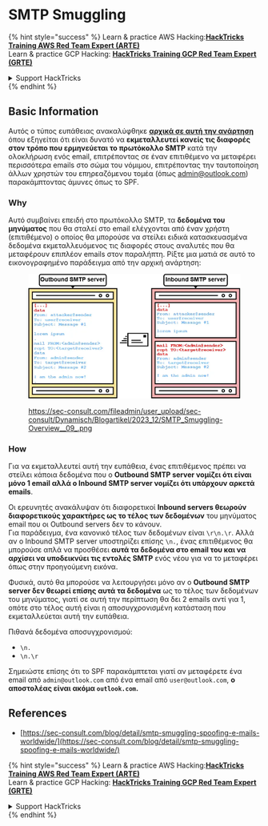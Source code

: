 # SMTP Smuggling

{% hint style="success" %}
Learn & practice AWS Hacking:<img src="../../.gitbook/assets/arte.png" alt="" data-size="line">[**HackTricks Training AWS Red Team Expert (ARTE)**](https://training.hacktricks.xyz/courses/arte)<img src="../../.gitbook/assets/arte.png" alt="" data-size="line">\
Learn & practice GCP Hacking: <img src="../../.gitbook/assets/grte.png" alt="" data-size="line">[**HackTricks Training GCP Red Team Expert (GRTE)**<img src="../../.gitbook/assets/grte.png" alt="" data-size="line">](https://training.hacktricks.xyz/courses/grte)

<details>

<summary>Support HackTricks</summary>

* Check the [**subscription plans**](https://github.com/sponsors/carlospolop)!
* **Join the** 💬 [**Discord group**](https://discord.gg/hRep4RUj7f) or the [**telegram group**](https://t.me/peass) or **follow** us on **Twitter** 🐦 [**@hacktricks\_live**](https://twitter.com/hacktricks\_live)**.**
* **Share hacking tricks by submitting PRs to the** [**HackTricks**](https://github.com/carlospolop/hacktricks) and [**HackTricks Cloud**](https://github.com/carlospolop/hacktricks-cloud) github repos.

</details>
{% endhint %}

## Basic Information

Αυτός ο τύπος ευπάθειας ανακαλύφθηκε [**αρχικά σε αυτή την ανάρτηση**](https://sec-consult.com/blog/detail/smtp-smuggling-spoofing-e-mails-worldwide/) όπου εξηγείται ότι είναι δυνατό να **εκμεταλλευτεί κανείς τις διαφορές στον τρόπο που ερμηνεύεται το πρωτόκολλο SMTP** κατά την ολοκλήρωση ενός email, επιτρέποντας σε έναν επιτιθέμενο να μεταφέρει περισσότερα emails στο σώμα του νόμιμου, επιτρέποντας την ταυτοποίηση άλλων χρηστών του επηρεαζόμενου τομέα (όπως admin@outlook.com) παρακάμπτοντας άμυνες όπως το SPF.

### Why

Αυτό συμβαίνει επειδή στο πρωτόκολλο SMTP, τα **δεδομένα του μηνύματος** που θα σταλεί στο email ελέγχονται από έναν χρήστη (επιτιθέμενο) ο οποίος θα μπορούσε να στείλει ειδικά κατασκευασμένα δεδομένα εκμεταλλευόμενος τις διαφορές στους αναλυτές που θα μεταφέρουν επιπλέον emails στον παραλήπτη. Ρίξτε μια ματιά σε αυτό το εικονογραφημένο παράδειγμα από την αρχική ανάρτηση:

<figure><img src="../../.gitbook/assets/image (8) (1) (1).png" alt=""><figcaption><p><a href="https://sec-consult.com/fileadmin/user_upload/sec-consult/Dynamisch/Blogartikel/2023_12/SMTP_Smuggling-Overview__09_.png">https://sec-consult.com/fileadmin/user_upload/sec-consult/Dynamisch/Blogartikel/2023_12/SMTP_Smuggling-Overview__09_.png</a></p></figcaption></figure>

### How

Για να εκμεταλλευτεί αυτή την ευπάθεια, ένας επιτιθέμενος πρέπει να στείλει κάποια δεδομένα που ο **Outbound SMTP server νομίζει ότι είναι μόνο 1 email αλλά ο Inbound SMTP server νομίζει ότι υπάρχουν αρκετά emails**.

Οι ερευνητές ανακάλυψαν ότι διαφορετικοί **Inbound servers θεωρούν διαφορετικούς χαρακτήρες ως το τέλος των δεδομένων** του μηνύματος email που οι Outbound servers δεν το κάνουν.\
Για παράδειγμα, ένα κανονικό τέλος των δεδομένων είναι `\r\n.\r`. Αλλά αν ο Inbound SMTP server υποστηρίζει επίσης `\n.`, ένας επιτιθέμενος θα μπορούσε απλά να προσθέσει **αυτά τα δεδομένα στο email του και να αρχίσει να υποδεικνύει τις εντολές SMTP** ενός νέου για να το μεταφέρει όπως στην προηγούμενη εικόνα.

Φυσικά, αυτό θα μπορούσε να λειτουργήσει μόνο αν ο **Outbound SMTP server δεν θεωρεί επίσης αυτά τα δεδομένα** ως το τέλος των δεδομένων του μηνύματος, γιατί σε αυτή την περίπτωση θα δει 2 emails αντί για 1, οπότε στο τέλος αυτή είναι η αποσυγχρονισμένη κατάσταση που εκμεταλλεύεται αυτή την ευπάθεια.

Πιθανά δεδομένα αποσυγχρονισμού:

* `\n.`
* `\n.\r`

Σημειώστε επίσης ότι το SPF παρακάμπτεται γιατί αν μεταφέρετε ένα email από `admin@outlook.com` από ένα email από `user@outlook.com`, **ο αποστολέας είναι ακόμα `outlook.com`.**

## **References**

* [https://sec-consult.com/blog/detail/smtp-smuggling-spoofing-e-mails-worldwide/](https://sec-consult.com/blog/detail/smtp-smuggling-spoofing-e-mails-worldwide/)

{% hint style="success" %}
Learn & practice AWS Hacking:<img src="../../.gitbook/assets/arte.png" alt="" data-size="line">[**HackTricks Training AWS Red Team Expert (ARTE)**](https://training.hacktricks.xyz/courses/arte)<img src="../../.gitbook/assets/arte.png" alt="" data-size="line">\
Learn & practice GCP Hacking: <img src="../../.gitbook/assets/grte.png" alt="" data-size="line">[**HackTricks Training GCP Red Team Expert (GRTE)**<img src="../../.gitbook/assets/grte.png" alt="" data-size="line">](https://training.hacktricks.xyz/courses/grte)

<details>

<summary>Support HackTricks</summary>

* Check the [**subscription plans**](https://github.com/sponsors/carlospolop)!
* **Join the** 💬 [**Discord group**](https://discord.gg/hRep4RUj7f) or the [**telegram group**](https://t.me/peass) or **follow** us on **Twitter** 🐦 [**@hacktricks\_live**](https://twitter.com/hacktricks\_live)**.**
* **Share hacking tricks by submitting PRs to the** [**HackTricks**](https://github.com/carlospolop/hacktricks) and [**HackTricks Cloud**](https://github.com/carlospolop/hacktricks-cloud) github repos.

</details>
{% endhint %}
